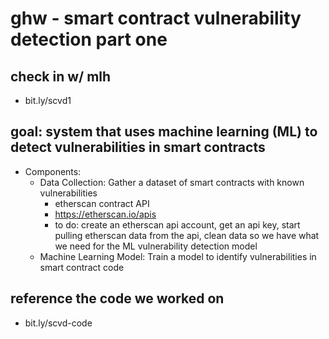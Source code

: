 # ghw - smart contract vulnerability detection part one

## check in w/ mlh 
- bit.ly/scvd1

## goal: system that uses machine learning (ML) to detect vulnerabilities in smart contracts
- Components: 
    - Data Collection: Gather a dataset of smart contracts with known vulnerabilities
        - etherscan contract API 
        - https://etherscan.io/apis
        - to do: create an etherscan api account, get an api key, start pulling etherscan data from the api, clean data so we have what we need for the ML vulnerability detection model 
    - Machine Learning Model: Train a model to identify vulnerabilities in smart contract code
   


## reference the code we worked on 
- bit.ly/scvd-code
